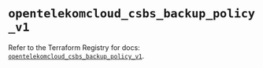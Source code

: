 # `opentelekomcloud_csbs_backup_policy_v1`

Refer to the Terraform Registry for docs: [`opentelekomcloud_csbs_backup_policy_v1`](https://registry.terraform.io/providers/opentelekomcloud/opentelekomcloud/1.36.40/docs/resources/csbs_backup_policy_v1).
